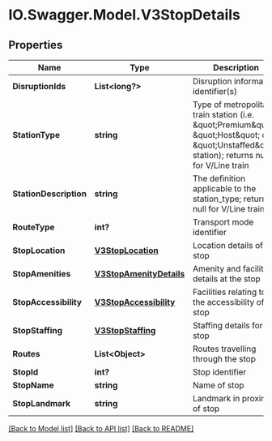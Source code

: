 # IO.Swagger.Model.V3StopDetails
## Properties

Name | Type | Description | Notes
------------ | ------------- | ------------- | -------------
**DisruptionIds** | **List&lt;long?&gt;** | Disruption information identifier(s) | [optional] 
**StationType** | **string** | Type of metropolitan train station (i.e. \&quot;Premium\&quot;, \&quot;Host\&quot; or \&quot;Unstaffed\&quot; station); returns null for V/Line train | [optional] 
**StationDescription** | **string** | The definition applicable to the station_type; returns null for V/Line train | [optional] 
**RouteType** | **int?** | Transport mode identifier | [optional] 
**StopLocation** | [**V3StopLocation**](V3StopLocation.md) | Location details of the stop | [optional] 
**StopAmenities** | [**V3StopAmenityDetails**](V3StopAmenityDetails.md) | Amenity and facility details at the stop | [optional] 
**StopAccessibility** | [**V3StopAccessibility**](V3StopAccessibility.md) | Facilities relating to the accessibility of the stop | [optional] 
**StopStaffing** | [**V3StopStaffing**](V3StopStaffing.md) | Staffing details for the stop | [optional] 
**Routes** | **List&lt;Object&gt;** | Routes travelling through the stop | [optional] 
**StopId** | **int?** | Stop identifier | [optional] 
**StopName** | **string** | Name of stop | [optional] 
**StopLandmark** | **string** | Landmark in proximity of stop | [optional] 

[[Back to Model list]](../README.md#documentation-for-models) [[Back to API list]](../README.md#documentation-for-api-endpoints) [[Back to README]](../README.md)


